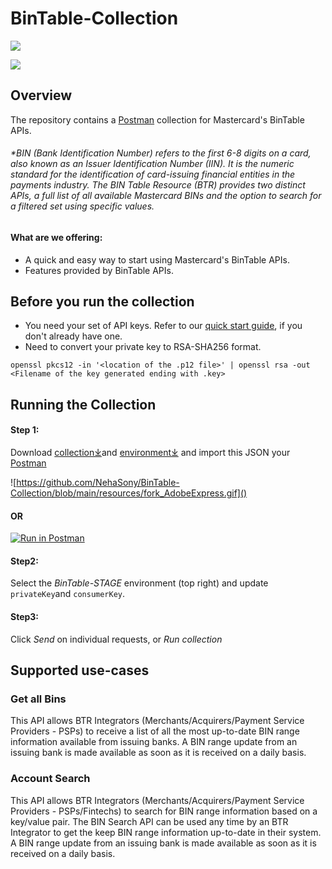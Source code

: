 # BinTable-Collection

[![](https://developer.mastercard.com/_/_/src/global/assets/svg/mcdev-logo-dark.svg)](https://developer.mastercard.com/)


[![](https://github.com/Mastercard/oauth1-signer-java/workflows/Build%20&%20Test/badge.svg)](https://github.com/Mastercard/oauth1-signer-java/actions?query=workflow%3A%22Build+%26+Test%22)
## Overview

The repository contains a [Postman](https://www.postman.com/) collection for Mastercard's BinTable APIs.

###### *BIN (Bank Identification Number) refers to the first 6-8 digits on a card, also known as an Issuer Identification Number (IIN). It is the numeric standard for the identification of card-issuing financial entities in the payments industry. The BIN Table Resource (BTR) provides two distinct APIs, a full list of all available Mastercard BINs and the option to search for a filtered set using specific values.

#### What are we offering:
* A quick and easy way to start using Mastercard's BinTable APIs.
* Features provided by BinTable APIs.


## Before you run the collection
* You need your set of API keys. Refer to our [quick start guide](https://developer.mastercard.com/platform/documentation/getting-started-with-mastercard-apis/quick-start-guide/), if you don't already have one.
* Need to convert your private key to RSA-SHA256 format.
```
openssl pkcs12 -in '<location of the .p12 file>' | openssl rsa -out <Filename of the key generated ending with .key>
```

## Running the Collection

#### Step 1:
Download [collection⤓](./BinTableResource.postman_collection.json)and [environment⤓](./BinTable-ENV.postman_environment.json) and import this JSON your [Postman](https://www.postman.com/) 

![https://github.com/NehaSony/BinTable-Collection/blob/main/resources/fork_AdobeExpress.gif]()


#### OR 

[![Run in Postman](https://run.pstmn.io/button.svg)](https://god.gw.postman.com/run-collection/1044930-da4c5a13-c750-4730-977f-1ecdebb539f0?action=collection%2Ffork&collection-url=entityId%3D1044930-da4c5a13-c750-4730-977f-1ecdebb539f0%26entityType%3Dcollection%26workspaceId%3D8c3a90f5-cce1-46ec-839e-39f72964968a)

#### Step2: 
Select the _BinTable-STAGE_ environment (top right) and update `privateKey`and `consumerKey`.

#### Step3:
Click _Send_ on individual requests, or _Run collection_

## Supported use-cases

### Get all Bins
This API allows BTR Integrators (Merchants/Acquirers/Payment Service Providers - PSPs) to receive a list of all the most up-to-date BIN range information available from issuing banks. A BIN range update from an issuing bank is made available as soon as it is received on a daily basis.

### Account Search
This API allows BTR Integrators (Merchants/Acquirers/Payment Service Providers - PSPs/Fintechs) to search for BIN range information based on a key/value pair. The BIN Search API can be used any time by an BTR Integrator to get the keep BIN range information up-to-date in their system. A BIN range update from an issuing bank is made available as soon as it is received on a daily basis.
